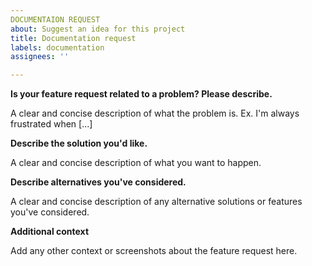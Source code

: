 ```yaml
---
DOCUMENTAION REQUEST
about: Suggest an idea for this project
title: Documentation request
labels: documentation
assignees: ''

---
```


**Is your feature request related to a problem? Please describe.**

A clear and concise description of what the problem is. Ex. I'm always frustrated when [...]

**Describe the solution you'd like.**

A clear and concise description of what you want to happen.

**Describe alternatives you've considered.**

A clear and concise description of any alternative solutions or features you've considered.

**Additional context**

Add any other context or screenshots about the feature request here.
